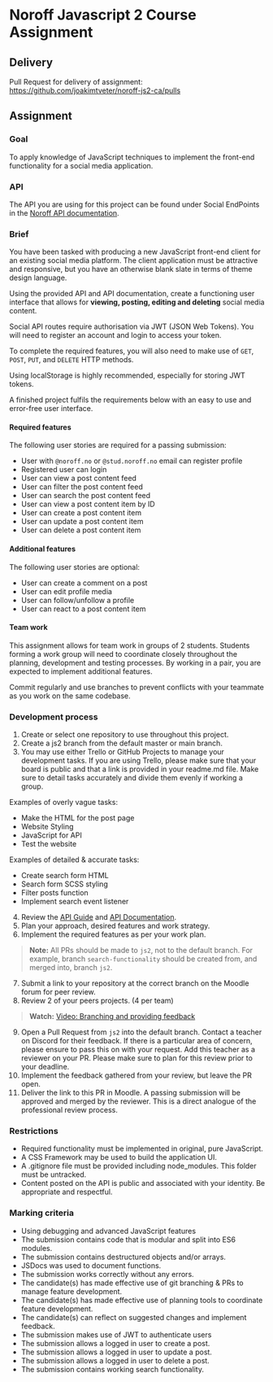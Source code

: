 # Noroff Javascript 2 Course Assignment

## Delivery

Pull Request for delivery of assignment: https://github.com/joakimtveter/noroff-js2-ca/pulls

## Assignment

### Goal

To apply knowledge of JavaScript techniques to implement the front-end functionality for a social media application.

### API

The API you are using for this project can be found under Social EndPoints in the [Noroff API documentation](https://noroff-api-docs.netlify.app/).

### Brief

You have been tasked with producing a new JavaScript front-end client for an existing social media platform. The client application must be attractive and responsive, but you have an otherwise blank slate in terms of theme design language.

Using the provided API and API documentation, create a functioning user interface that allows for **viewing, posting, editing and deleting** social media content.

Social API routes require authorisation via JWT (JSON Web Tokens). You will need to register an account and login to access your token.

To complete the required features, you will also need to make use of `GET`, `POST`, `PUT`, and `DELETE` HTTP methods.

Using localStorage is highly recommended, especially for storing JWT tokens.

A finished project fulfils the requirements below with an easy to use and error-free user interface.

#### Required features

The following user stories are required for a passing submission:

-   User with `@noroff.no` or `@stud.noroff.no` email can register profile
-   Registered user can login
-   User can view a post content feed
-   User can filter the post content feed
-   User can search the post content feed
-   User can view a post content item by ID
-   User can create a post content item
-   User can update a post content item
-   User can delete a post content item

#### Additional features

The following user stories are optional:

-   User can create a comment on a post
-   User can edit profile media
-   User can follow/unfollow a profile
-   User can react to a post content item

#### Team work

This assignment allows for team work in groups of 2 students. Students forming a work group will need to coordinate closely throughout the planning, development and testing processes. By working in a pair, you are expected to implement additional features.

Commit regularly and use branches to prevent conflicts with your teammate as you work on the same codebase.

### Development process

1. Create or select one repository to use throughout this project.
2. Create a js2 branch from the default master or main branch.
3. You may use either Trello or GitHub Projects to manage your development tasks. If you are using Trello, please make sure that your board is public and that a link is provided in your readme.md file. Make sure to detail tasks accurately and divide them evenly if working a group.

Examples of overly vague tasks:

-   Make the HTML for the post page
-   Website Styling
-   JavaScript for API
-   Test the website

Examples of detailed & accurate tasks:

-   Create search form HTML
-   Search form SCSS styling
-   Filter posts function
-   Implement search event listener

4. Review the [API Guide](https://noroff-api-docs.netlify.app/social-endpoints/authentication) and [API Documentation](https://nf-api.onrender.com/docs).
5. Plan your approach, desired features and work strategy.
6. Implement the required features as per your work plan.

> **Note:** All PRs should be made to `js2`, not to the default branch. For example, branch `search-functionality` should be created from, and merged into, branch `js2`.

7. Submit a link to your repository at the correct branch on the Moodle forum for peer review.
8. Review 2 of your peers projects. (4 per team)

> **Watch:** [Video: Branching and providing feedback](https://vimeo.com/725676411/fabede2ebb)

9. Open a Pull Request from `js2` into the default branch. Contact a teacher on Discord for their feedback. If there is a particular area of concern, please ensure to pass this on with your request. Add this teacher as a reviewer on your PR. Please make sure to plan for this review prior to your deadline.
10. Implement the feedback gathered from your review, but leave the PR open.
11. Deliver the link to this PR in Moodle. A passing submission will be approved and merged by the reviewer. This is a direct analogue of the professional review process.

### Restrictions

-   Required functionality must be implemented in original, pure JavaScript.
-   A CSS Framework may be used to build the application UI.
-   A .gitignore file must be provided including node_modules. This folder must be untracked.
-   Content posted on the API is public and associated with your identity. Be appropriate and respectful.

### Marking criteria

-   Using debugging and advanced JavaScript features
-   The submission contains code that is modular and split into ES6 modules.
-   The submission contains destructured objects and/or arrays.
-   JSDocs was used to document functions.
-   The submission works correctly without any errors.
-   The candidate(s) has made effective use of git branching & PRs to manage feature development.
-   The candidate(s) has made effective use of planning tools to coordinate feature development.
-   The candidate(s) can reflect on suggested changes and implement feedback.
-   The submission makes use of JWT to authenticate users
-   The submission allows a logged in user to create a post.
-   The submission allows a logged in user to update a post.
-   The submission allows a logged in user to delete a post.
-   The submission contains working search functionality.
